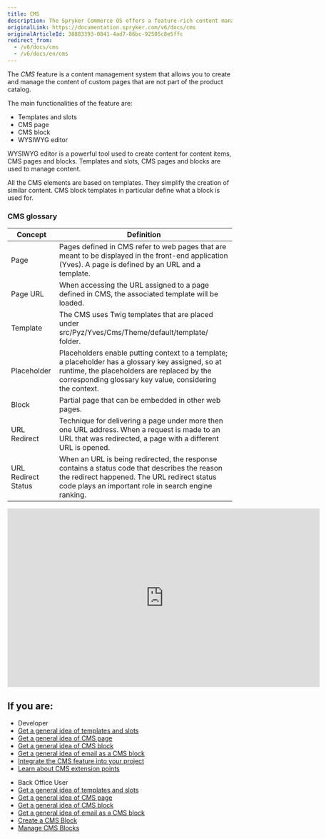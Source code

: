 ```yaml
---
title: CMS
description: The Spryker Commerce OS offers a feature-rich content management system that allows providing the right content at the right place at the right time.
originalLink: https://documentation.spryker.com/v6/docs/cms
originalArticleId: 38883393-0841-4ad7-86bc-92505c8e5ffc
redirect_from:
  - /v6/docs/cms
  - /v6/docs/en/cms
---
```


The *CMS* feature is a content management system that allows you to create and manage the content of custom pages that are not part of the product catalog.

The main functionalities of the feature are:
* Templates and slots
* CMS page
* CMS block
* WYSIWYG editor

WYSIWYG editor is a powerful tool used to create content for content items, CMS pages and blocks. Templates and slots, CMS pages and blocks are used to manage content.

All the CMS elements are based on templates. They simplify the creation of similar content. CMS block templates in particular define what a block is used for.


### CMS glossary

| Concept | Definition |
| --- | --- |
| Page | Pages defined in CMS refer to web pages that are meant to be displayed in the front-end application (Yves). A page is defined by an URL and a template. |
| Page URL | When accessing the URL assigned to a page defined in CMS, the associated template will be loaded. |
| Template | The CMS uses Twig templates that are placed under src/Pyz/Yves/Cms/Theme/default/template/ folder. |
| Placeholder | Placeholders enable putting context to a template; a placeholder has a glossary key assigned, so at runtime, the placeholders are replaced by the corresponding glossary key value, considering the context. |
| Block | Partial page that can be embedded in other web pages. |
| URL Redirect | Technique for delivering a page under more then one URL address. When a request is made to an URL that was redirected, a page with a different URL is opened. |
| URL Redirect Status | When an URL is being redirected, the response contains a status code that describes the reason the redirect happened. The URL redirect status code plays an important role in search engine ranking. |

<iframe src="https://fast.wistia.net/embed/iframe/lx0amx3m1b" title="CMS Overview" allowtransparency="true" frameborder="0" scrolling="no" class="wistia_embed" name="wistia_embed" allowfullscreen="0" mozallowfullscreen="0" webkitallowfullscreen="0" oallowfullscreen="0" msallowfullscreen="0" width="700" height="400"></iframe>


## If you are:
<div class="mr-container">
    <div class="mr-list-container">
        <!-- col1 -->
        <div class="mr-col">
            <ul class="mr-list mr-list-green">
                <li class="mr-title">Developer</li>
                                <li><a href="docs\scos\user\features\202009.0\cms\cms-feature-overview\templates-and-slots.md" class="mr-link">Get a general idea of templates and slots</a></li>
                               <li><a href="docs\scos\user\features\202009.0\cms\cms-feature-overview\cms-page.md" class="mr-link">Get a general idea of CMS page</a></li>
                               <li><a href="docs\scos\user\features\202009.0\cms\cms-feature-overview\cms-block.md" class="mr-link">Get a general idea of CMS block</a></li>
                               <li><a href="docs\scos\user\features\202009.0\cms\cms-feature-overview\email-as-a-cms-block.md" class="mr-link">Get a general idea of email as a CMS block</a></li>
                <li><a href="docs\scos\dev\migration-and-integration\202009.0\feature-integration-guides\cms-feature-integration.md" class="mr-link">Integrate the CMS feature into your project</a></li>
                <li><a href="docs\scos\user\features\202009.0\cms\cms-feature-overview\cms-extension-points-reference-information.md" class="mr-link">Learn about CMS extension points</a></li>
    </ul>
        </div>
        <!-- col2 -->
        <div class="mr-col">
            <ul class="mr-list mr-list-blue">
                <li class="mr-title"> Back Office User</li>
                               <li><a href="docs\scos\user\features\202009.0\cms\cms-feature-overview\templates-and-slots.md" class="mr-link">Get a general idea of templates and slots</a></li>
                               <li><a href="docs\scos\user\features\202009.0\cms\cms-feature-overview\cms-page.md" class="mr-link">Get a general idea of CMS page</a></li>
                               <li><a href="docs\scos\user\features\202009.0\cms\cms-feature-overview\cms-block.md" class="mr-link">Get a general idea of CMS block</a></li>
                               <li><a href="docs\scos\user\features\202009.0\cms\cms-feature-overview\email-as-a-cms-block.md" class="mr-link">Get a general idea of email as a CMS block</a></li>
                                <li><a href="docs\scos\user\user-guides\202009.0\back-office-user-guide\content\blocks\creating-a-cms-block.md" class="mr-link">Create a CMS Block</a></li>
                                <li><a href="docs\scos\user\user-guides\202009.0\back-office-user-guide\content\blocks\managing-cms-blocks.md" class="mr-link">Manage CMS Blocks</a></li>
